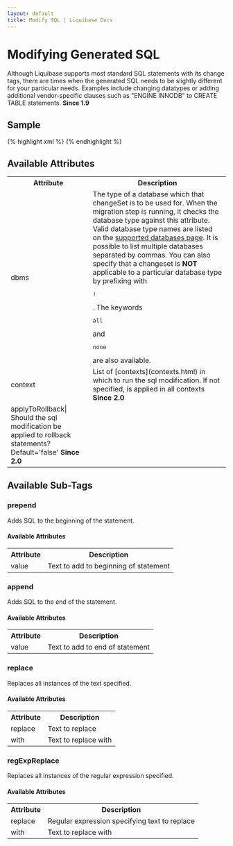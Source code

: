 ```yaml
---
layout: default
title: Modify SQL | Liquibase Docs
---
```


# Modifying Generated SQL #

Although Liquibase supports most standard SQL statements with its change tags, there are times when the generated SQL needs to be slightly different for your particular needs.  Examples include changing datatypes or adding additional vendor-specific clauses such as "ENGINE INNODB" to CREATE TABLE statements.  **Since 1.9**

## Sample ##

{% highlight xml %}
<changeSet id="1" author="nvoxland">
    <createTable tableName="person">
        <column name="id" type="bigint"/>
        <column name="firstname" type="varchar(255)"/>
        <column name="lastname" type="varchar(255)"/>
    </createTable>
    <modifySql>
         <replace replace="bigint" with="long"/>
    </modifySql>
    <modifySql dbms="mysql">
         <append value=" engine innodb"/>
    </modifySql>
</changeSet>
{% endhighlight %}

## Available Attributes ##

<table>
<tr><th>Attribute</th><th>Description</th></tr>
<tr><td>dbms</td><td>The type of a database which that changeSet is to be used for. When the migration step is running, it checks the database type against this 
  attribute. Valid database type names are listed on the <a href="../databases.html">supported databases page</a>. It is possible to list multiple databases separated by commas. 
  You can also specify that a changeset is <b>NOT</b> applicable to a particular database type by prefixing with <pre>!</pre>. The keywords <pre>all</pre> and <pre>none</pre> are 
  also available.</td></tr>
<tr><td>context</td><td>List of [contexts](contexts.html) in which to run the sql modification.  If not specified, is applied in all contexts <b>Since 2.0</b>  </td></tr>
<tr><td>applyToRollback| Should the sql modification be applied to rollback statements? Default='false' <b>Since 2.0</b>  </td></tr>
</table>

## Available Sub-Tags ##

### prepend ###
Adds SQL to the beginning of the statement.

#### Available Attributes ####
<table>
<tr><th>Attribute</th><th>Description</th></tr>
<tr><td>value</td><td>Text to add to beginning of statement  </td></tr>
</table>

### append ###
Adds SQL to the end of the statement.

#### Available Attributes ####
<table>
<tr><th>Attribute</th><th>Description</th></tr>
<tr><td>value</td><td>Text to add to end of statement  </td></tr>
</table>

### replace ###
Replaces all instances of the text specified.

#### Available Attributes ####
<table>
<tr><th>Attribute</th><th>Description</th></tr>
<tr><td>replace</td><td>Text to replace  </td></tr>
<tr><td>with</td><td>Text to replace with </td></tr>
</table>

### regExpReplace ###
Replaces all instances of the regular expression specified.

#### Available Attributes ####
<table>
<tr><th>Attribute</th><th>Description</th></tr>
<tr><td>replace</td><td>Regular expression specifying text to replace  </td></tr>
<tr><td>with</td><td>Text to replace with </td></tr>
</table>
